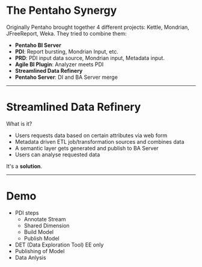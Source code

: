 # The Pentaho Synergy

Originally Pentaho brought together 4 different projects: Kettle, Mondrian, JFreeReport, Weka. They tried to combine them:

- **Pentaho BI Server**
- **PDI**: Report bursting, Mondrian Input, etc.
- **PRD**: PDI input data source, Mondrian input, Metadata input.
- **Agile BI Plugin**: Analyzer meets PDI
- **Streamlined Data Refinery** 
- **Pentaho Server**: DI and BA Server merge

-------------------------------------

# Streamlined Data Refinery

What is it?

- Users requests data based on certain attributes via web form
- Metadata driven ETL job/transformation sources and combines data
- A semantic layer gets generated and publish to BA Server
- Users can analyse requested data

It's a **solution**.

--------------------------------------

# Demo

- PDI steps
  - Annotate Stream
  - Shared Dimension
  - Build Model
  - Publish Model
- DET (Data Exploration Tool) EE only
- Publishing of Model
- Data Anlysis
